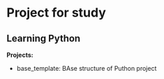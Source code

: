 # Project for study

## Learning Python 

**Projects:**
- base_template:
    BAse structure of Puthon project